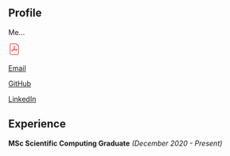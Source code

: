 ## Profile

Me...

[<img src="./PDF_24.png">](John_Duffy_CV.pdf)

[Email](mailto:johnduffymsc@gmail.com)

[GitHub](https://github.com/johnduffymsc)

[LinkedIn](https://www.linkedin.com/in/johnduffymsc)

## Experience

**MSc Scientific Computing Graduate** _(December 2020 - Present)_
